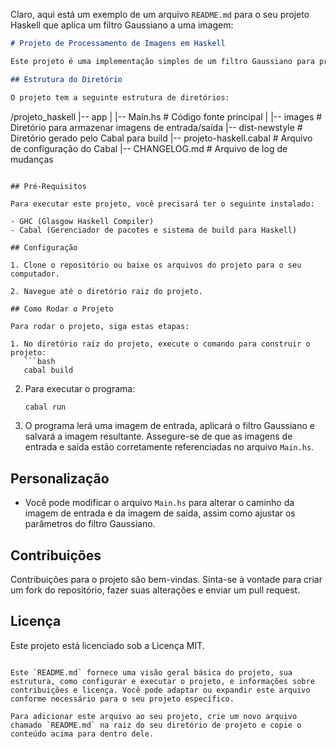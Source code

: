 Claro, aqui está um exemplo de um arquivo `README.md` para o seu projeto Haskell que aplica um filtro Gaussiano a uma imagem:

```markdown
# Projeto de Processamento de Imagens em Haskell

Este projeto é uma implementação simples de um filtro Gaussiano para processamento de imagens, utilizando Haskell e a biblioteca `JuicyPixels`.

## Estrutura do Diretório

O projeto tem a seguinte estrutura de diretórios:
```

/projeto_haskell
|-- app
| |-- Main.hs # Código fonte principal
| |-- images # Diretório para armazenar imagens de entrada/saída
|-- dist-newstyle # Diretório gerado pelo Cabal para build
|-- projeto-haskell.cabal # Arquivo de configuração do Cabal
|-- CHANGELOG.md # Arquivo de log de mudanças

````

## Pré-Requisitos

Para executar este projeto, você precisará ter o seguinte instalado:

- GHC (Glasgow Haskell Compiler)
- Cabal (Gerenciador de pacotes e sistema de build para Haskell)

## Configuração

1. Clone o repositório ou baixe os arquivos do projeto para o seu computador.

2. Navegue até o diretório raiz do projeto.

## Como Rodar o Projeto

Para rodar o projeto, siga estas etapas:

1. No diretório raiz do projeto, execute o comando para construir o projeto:
   ```bash
   cabal build
````

2. Para executar o programa:

   ```bash
   cabal run
   ```

3. O programa lerá uma imagem de entrada, aplicará o filtro Gaussiano e salvará a imagem resultante. Assegure-se de que as imagens de entrada e saída estão corretamente referenciadas no arquivo `Main.hs`.

## Personalização

- Você pode modificar o arquivo `Main.hs` para alterar o caminho da imagem de entrada e da imagem de saída, assim como ajustar os parâmetros do filtro Gaussiano.

## Contribuições

Contribuições para o projeto são bem-vindas. Sinta-se à vontade para criar um fork do repositório, fazer suas alterações e enviar um pull request.

## Licença

Este projeto está licenciado sob a Licença MIT.

```

Este `README.md` fornece uma visão geral básica do projeto, sua estrutura, como configurar e executar o projeto, e informações sobre contribuições e licença. Você pode adaptar ou expandir este arquivo conforme necessário para o seu projeto específico.

Para adicionar este arquivo ao seu projeto, crie um novo arquivo chamado `README.md` na raiz do seu diretório de projeto e copie o conteúdo acima para dentro dele.
```
